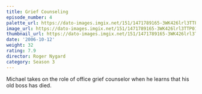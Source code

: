 ```yaml
---
title: Grief Counseling
episode_number: 4
palette_url: https://dato-images.imgix.net/151/1471789165-3WK426lrl3TTP01lArMbkiIUJMD.jpg?ixlib=rb-1.1.0&ch=DPR%2CWidth&auto=enhance&palette=json
image_url: https://dato-images.imgix.net/151/1471789165-3WK426lrl3TTP01lArMbkiIUJMD.jpg?ixlib=rb-1.1.0&ch=DPR%2CWidth&auto=compress%2Cformat&w=500
thumbnail_url: https://dato-images.imgix.net/151/1471789165-3WK426lrl3TTP01lArMbkiIUJMD.jpg?ixlib=rb-1.1.0&ch=DPR%2CWidth&auto=enhance&w=500&h=280&fit=crop&fm=jpg
date: '2006-10-12'
weight: 32
rating: 7.9
director: Roger Nygard
category: Season 3
---
```


Michael takes on the role of office grief counselor when he learns that his old boss has died.